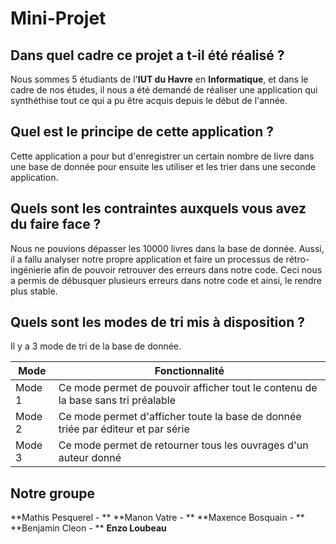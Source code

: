 # Mini-Projet
## Dans quel cadre ce projet a t-il été réalisé ?

Nous sommes 5 étudiants de l'**IUT du Havre** en **Informatique**, et dans le cadre de nos études, il nous a été demandé de réaliser une application qui synthéthise tout ce qui a pu être
acquis depuis le début de l'année.

## Quel est le principe de cette application ?

Cette application a pour but d'enregistrer un certain nombre de livre dans une base de donnée pour ensuite les utiliser et les trier dans une seconde application.

## Quels sont les contraintes auxquels vous avez du faire face ?

Nous ne pouvions dépasser les 10000 livres dans la base de donnée. Aussi, il a fallu analyser notre propre application et faire un processus de rétro-ingénierie afin de pouvoir
retrouver des erreurs dans notre code. Ceci nous a permis de débusquer plusieurs erreurs dans notre code et ainsi, le rendre plus stable.

## Quels sont les modes de tri mis à disposition ?

Il y a 3 mode de tri de la base de donnée.

| Mode   | Fonctionnalité                                                                   |
|--------|----------------------------------------------------------------------------------|
| Mode 1 | Ce mode permet de pouvoir afficher tout le contenu de la base sans tri préalable |
| Mode 2 | Ce mode permet d'afficher toute la base de donnée triée par éditeur et par série |
| Mode 3 | Ce mode permet de retourner tous les ouvrages d'un auteur donné                  |

## Notre groupe

**Mathis Pesquerel - **
**Manon Vatre - **
**Maxence Bosquain - **
**Benjamin Cleon - **
**Enzo Loubeau**
